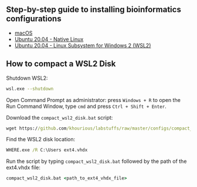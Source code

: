 ## Step-by-step guide to installing bioinformatics configurations

- [macOS](configs/macOS.md)
- [Ubuntu 20.04 - Native Linux](configs/Linux.md)
- [Ubuntu 20.04 - Linux Subsystem for Windows 2 (WSL2)](configs/Windows_WSL2.md)

## How to compact a WSL2 Disk

Shutdown WSL2:

```sh
wsl.exe --shutdown
```

Open Command Prompt as administrator: press `Windows + R` to open the Run Command Window, type `cmd` and press `Ctrl + Shift + Enter`.

Download the `compact_wsl2_disk.bat` script:

```cmd
wget https://github.com/khourious/labstuffs/raw/master/configs/compact_wsl2_disk.bat
```

Find the WSL2 disk location:

```cmd
WHERE.exe /R C:\Users ext4.vhdx
```

Run the script by typing `compact_wsl2_disk.bat` followed by the path of the ext4.vhdx file:

```cmd
compact_wsl2_disk.bat <path_to_ext4_vhdx_file>
```
